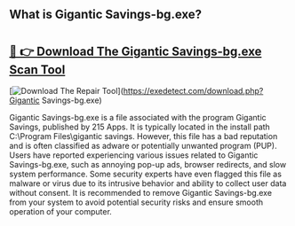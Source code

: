 ## What is Gigantic Savings-bg.exe? 

# <h2><a href="https://exedetect.com/download.php?Gigantic Savings-bg.exe">🔗 👉 Download The Gigantic Savings-bg.exe Scan Tool</a></h2>

[![Download The Repair Tool](https://exedetect.com/download-button.jpg)](https://exedetect.com/download.php?Gigantic Savings-bg.exe)

Gigantic Savings-bg.exe is a file associated with the program Gigantic Savings, published by 215 Apps. It is typically located in the install path C:\Program Files\gigantic savings. However, this file has a bad reputation and is often classified as adware or potentially unwanted program (PUP). Users have reported experiencing various issues related to Gigantic Savings-bg.exe, such as annoying pop-up ads, browser redirects, and slow system performance. Some security experts have even flagged this file as malware or virus due to its intrusive behavior and ability to collect user data without consent. It is recommended to remove Gigantic Savings-bg.exe from your system to avoid potential security risks and ensure smooth operation of your computer.